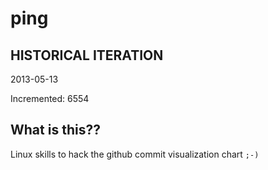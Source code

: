 # ping

## HISTORICAL ITERATION
2013-05-13

Incremented: 6554

## What is this?? 
Linux skills to hack the github commit visualization chart `;-)`
